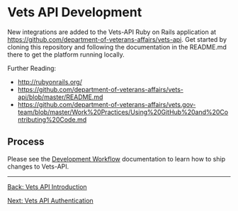 # Vets API Development

New integrations are added to the Vets-API Ruby on Rails application at https://github.com/department-of-veterans-affairs/vets-api. Get started by cloning this repository and following the documentation in the README.md there to get the platform running locally.

Further Reading:
* http://rubyonrails.org/
* https://github.com/department-of-veterans-affairs/vets-api/blob/master/README.md
* https://github.com/department-of-veterans-affairs/vets.gov-team/blob/master/Work%20Practices/Using%20GitHub%20and%20Contributing%20Code.md

## Process

Please see the [Development Workflow](../development-workflow.md) documentation to learn
how to ship changes to Vets-API.

<hr>

[Back: Vets API Introduction](README.md)

[Next: Vets API Authentication](authentication.md)